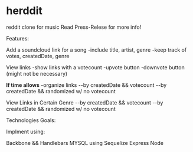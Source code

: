 # herddit
reddit clone for music
Read Press-Relese for more info!

Features:

Add a soundcloud link for a song 
-include title, artist, genre
-keep track of votes, createdDate, genre

View links
-show links with a votecount
-upvote button
-downvote button (might not be necessary)

**If time allows**
-organize links 
--by createdDate && votecount
--by createdDate && randomized w/ no votecount

View Links in Certain Genre
--by createdDate && votecount
--by createdDate && randomized w/ no votecount


Technologies Goals:

Implment using: 

Backbone && Handlebars
MYSQL using Sequelize
Express
Node


